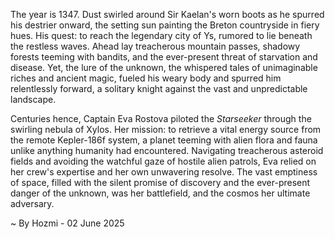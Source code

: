 
The year is 1347.  Dust swirled around Sir Kaelan's worn boots as he spurred his destrier onward, the setting sun painting the Breton countryside in fiery hues.  His quest: to reach the legendary city of Ys, rumored to lie beneath the restless waves.  Ahead lay treacherous mountain passes, shadowy forests teeming with bandits, and the ever-present threat of starvation and disease. Yet, the lure of the unknown, the whispered tales of unimaginable riches and ancient magic, fueled his weary body and spurred him relentlessly forward, a solitary knight against the vast and unpredictable landscape.


Centuries hence, Captain Eva Rostova piloted the *Starseeker* through the swirling nebula of Xylos.  Her mission: to retrieve a vital energy source from the remote Kepler-186f system, a planet teeming with alien flora and fauna unlike anything humanity had encountered.  Navigating treacherous asteroid fields and avoiding the watchful gaze of hostile alien patrols, Eva relied on her crew's expertise and her own unwavering resolve.  The vast emptiness of space, filled with the silent promise of discovery and the ever-present danger of the unknown, was her battlefield, and the cosmos her ultimate adversary.

~ By Hozmi - 02 June 2025
